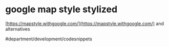 # google map style stylized
[https://mapstyle.withgoogle.com/](https://mapstyle.withgoogle.com/) and alternatives

#department/development/codesnippets
